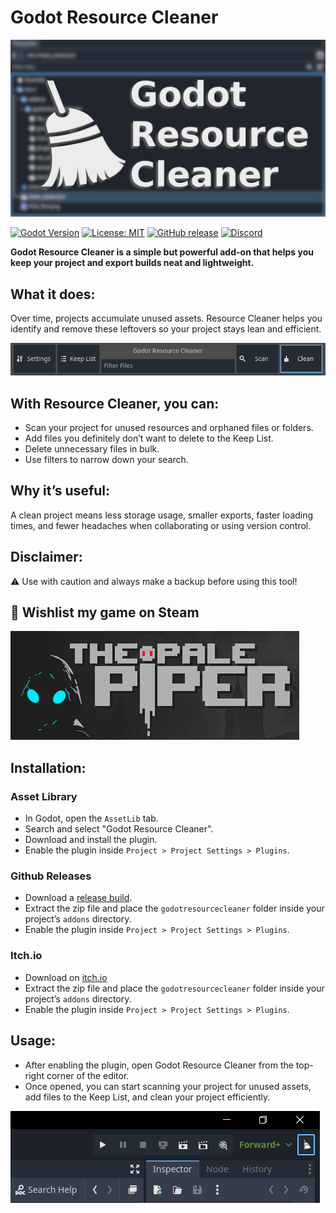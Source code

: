 # Godot Resource Cleaner

![Godot Resource Cleaner](images/header.png)

[![Godot Version](https://img.shields.io/badge/Godot-4.x-blue?style=for-the-badge&logo=godot-engine)](https://godotengine.org/)
[![License: MIT](https://img.shields.io/badge/License-MIT-green.svg?style=for-the-badge)](LICENSE)
[![GitHub release](https://img.shields.io/github/v/release/ijoschek/GodotResourceCleaner?style=for-the-badge)](https://github.com/ijoschek/GodotResourceCleaner/releases)
[![Discord](https://img.shields.io/discord/705291584563839086?style=for-the-badge&logo=discord&label=Discord)](https://discord.com/invite/tbv9zUyPpQ)

**Godot Resource Cleaner is a simple but powerful add-on that helps you keep your project and export builds neat and lightweight.**

## What it does:
Over time, projects accumulate unused assets. Resource Cleaner helps you identify and remove these leftovers so your project stays lean and efficient.

![Screenshot](images/screen.png)

## With Resource Cleaner, you can:

- Scan your project for unused resources and orphaned files or folders.
- Add files you definitely don’t want to delete to the Keep List.
- Delete unnecessary files in bulk.
- Use filters to narrow down your search.

## Why it’s useful:

A clean project means less storage usage, smaller exports, faster loading times, and fewer headaches when collaborating or using version control.

## Disclaimer:

⚠️ Use with caution and always make a backup before using this tool!

## 💖 Wishlist my game on Steam

[![The Pale Piper](images/tpp.png)](https://store.steampowered.com/app/2925120/The_Pale_Piper/)

## Installation:

### Asset Library

- In Godot, open the `AssetLib` tab.
- Search and select "Godot Resource Cleaner".
- Download and install the plugin.
- Enable the plugin inside `Project > Project Settings > Plugins`.

### Github Releases

- Download a [release build](https://github.com/ijoschek/GodotResourceCleaner/releases/).
- Extract the zip file and place the `godotresourcecleaner` folder inside your project’s `addons` directory.
- Enable the plugin inside `Project > Project Settings > Plugins`.

### Itch.io

- Download on [itch.io](https://freetimedev.itch.io/godot-resource-cleaner)
- Extract the zip file and place the `godotresourcecleaner` folder inside your project’s `addons` directory.
- Enable the plugin inside `Project > Project Settings > Plugins`.

## Usage:

- After enabling the plugin, open Godot Resource Cleaner from the top-right corner of the editor.
- Once opened, you can start scanning your project for unused assets, add files to the Keep List, and clean your project efficiently.


![Usage](images/usage.png)